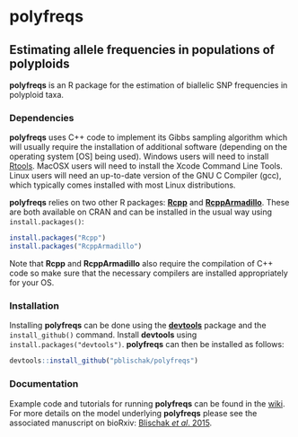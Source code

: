 # **polyfreqs**

## Estimating allele frequencies in populations of polyploids

**polyfreqs** is an R package for the estimation of biallelic SNP frequencies in polyploid taxa. 


### Dependencies

**polyfreqs** uses C++ code to implement its Gibbs sampling algorithm which will usually require the installation of additional software (depending on the operating system [OS] being used). Windows users will need to install [Rtools](http://cran.r-project.org/bin/windows/Rtools/). MacOSX users will need to install the Xcode Command Line Tools. Linux users will need an up-to-date version of the GNU C Compiler (gcc), which typically comes installed with most Linux distributions. 

**polyfreqs** relies on two other R packages: [**Rcpp**](http://cran.r-project.org/web/packages/Rcpp/index.html) and [**RcppArmadillo**](http://cran.r-project.org/web/packages/RcppArmadillo/index.html). These are both available on CRAN and can be installed in the usual way using `install.packages()`:

```r
install.packages("Rcpp")
install.packages("RcppArmadillo")
```

Note that **Rcpp** and **RcppArmadillo** also require the compilation of C++ code so make sure that the necessary compilers are installed appropriately for your OS.

### Installation

Installing **polyfreqs** can be done using the [**devtools**](http://cran.r-project.org/web/packages/devtools/index.html) package and the `install_github()` command. Install **devtools** using `install.packages("devtools")`. **polyfreqs** can then be installed as follows:

```r
devtools::install_github("pblischak/polyfreqs")
```

### Documentation

Example code and tutorials for running **polyfreqs** can be found in the [wiki](https://github.com/pblischak/polyfreqs/wiki). For more details on the model underlying **polyfreqs** please see the associated manuscript on bioRxiv: [Blischak *et al*. 2015](https://wolfelab.wordpress.com).
